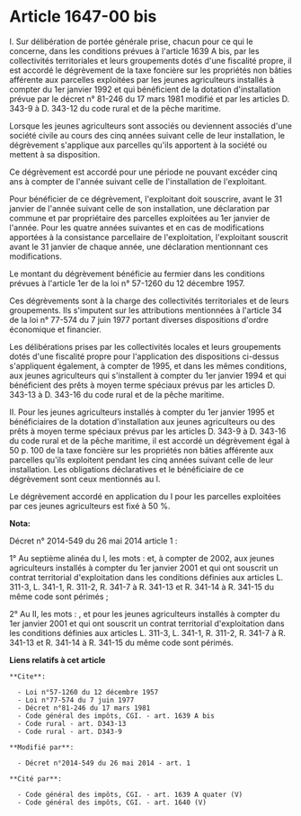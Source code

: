 # Article 1647-00 bis

I. Sur délibération de portée générale prise, chacun pour ce qui le concerne, dans les conditions prévues à l'article 1639 A
bis, par les collectivités territoriales et leurs groupements dotés d'une fiscalité propre, il est accordé le dégrèvement de
la taxe foncière sur les propriétés non bâties afférente aux parcelles exploitées par les jeunes agriculteurs installés à
compter du 1er janvier 1992 et qui bénéficient de la dotation d'installation prévue par le décret n° 81-246 du 17 mars 1981
modifié et par les articles D. 343-9 à D. 343-12 du code rural et de la pêche maritime. 

Lorsque les jeunes agriculteurs sont associés ou deviennent associés d'une société civile au cours des cinq années suivant
celle de leur installation, le dégrèvement s'applique aux parcelles qu'ils apportent à la société ou mettent à sa
disposition. 

Ce dégrèvement est accordé pour une période ne pouvant excéder cinq ans à compter de l'année suivant celle de l'installation
de l'exploitant. 

Pour bénéficier de ce dégrèvement, l'exploitant doit souscrire, avant le 31 janvier de l'année suivant celle de son
installation, une déclaration par commune et par propriétaire des parcelles exploitées au 1er janvier de l'année. Pour les
quatre années suivantes et en cas de modifications apportées à la consistance parcellaire de l'exploitation, l'exploitant
souscrit avant le 31 janvier de chaque année, une déclaration mentionnant ces modifications. 

Le montant du dégrèvement bénéficie au fermier dans les conditions prévues à l'article 1er de la loi n° 57-1260 du 12
décembre 1957. 

Ces dégrèvements sont à la charge des collectivités territoriales et de leurs groupements. Ils s'imputent sur les
attributions mentionnées à l'article 34 de la loi n° 77-574 du 7 juin 1977 portant diverses dispositions d'ordre économique
et financier. 

Les délibérations prises par les collectivités locales et leurs groupements dotés d'une fiscalité propre pour l'application
des dispositions ci-dessus s'appliquent également, à compter de 1995, et dans les mêmes conditions, aux jeunes agriculteurs
qui s'installent à compter du 1er janvier 1994 et qui bénéficient des prêts à moyen terme spéciaux prévus par les articles D.
343-13 à D. 343-16 du code rural et de la pêche maritime.

II. Pour les jeunes agriculteurs installés à compter du 1er janvier 1995 et bénéficiaires de la dotation d'installation aux
jeunes agriculteurs ou des prêts à moyen terme spéciaux prévus par les articles D. 343-9 à D. 343-16 du code rural et de la
pêche maritime, il est accordé un dégrèvement égal à 50 p. 100 de la taxe foncière sur les propriétés non bâties afférente
aux parcelles qu'ils exploitent pendant les cinq années suivant celle de leur installation. Les obligations déclaratives et
le bénéficiaire de ce dégrèvement sont ceux mentionnés au I. 

Le dégrèvement accordé en application du I pour les parcelles exploitées par ces jeunes agriculteurs est fixé à 50 %.

**Nota:**

Décret n° 2014-549 du 26 mai 2014 article 1 : 

1° Au septième alinéa du I, les mots :  et, à compter de 2002, aux jeunes agriculteurs installés à compter du 1er janvier
2001 et qui ont souscrit un contrat territorial d'exploitation dans les conditions définies aux articles L. 311-3, L. 341-1,
R. 311-2, R. 341-7 à R. 341-13 et R. 341-14 à R. 341-15 du même code  sont périmés ; 

2° Au II, les mots : , et pour les jeunes agriculteurs installés à compter du 1er janvier 2001 et qui ont souscrit un contrat
territorial d'exploitation dans les conditions définies aux articles L. 311-3, L. 341-1, R. 311-2, R. 341-7 à R. 341-13 et R.
341-14 à R. 341-15 du même code  sont périmés.

**Liens relatifs à cet article**

	**Cite**:

	  - Loi n°57-1260 du 12 décembre 1957
	  - Loi n°77-574 du 7 juin 1977
	  - Décret n°81-246 du 17 mars 1981
	  - Code général des impôts, CGI. - art. 1639 A bis
	  - Code rural - art. D343-13
	  - Code rural - art. D343-9

	**Modifié par**:

	  - Décret n°2014-549 du 26 mai 2014 - art. 1

	**Cité par**:

	  - Code général des impôts, CGI. - art. 1639 A quater (V)
	  - Code général des impôts, CGI. - art. 1640 (V)

